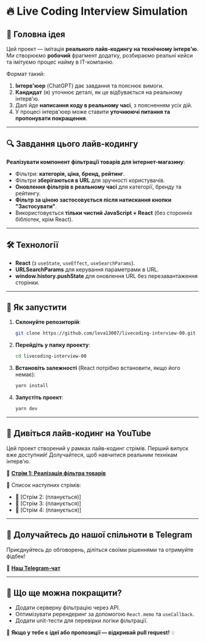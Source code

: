 # 🔥 Live Coding Interview Simulation

## 🎯 Головна ідея
Цей проект — імітація **реального лайв-кодингу на технічному інтерв'ю**. Ми створюємо **робочий** фрагмент додатку, розбираємо реальні кейси та імітуємо процес найму в IT-компанію.

Формат такий:
1. **Інтерв'юер** (ChatGPT) дає завдання та пояснює вимоги.
2. **Кандидат** (я) уточнює деталі, як це відбувається на реальному інтерв'ю.
3. Далі йде **написання коду в реальному часі**, з поясненням усіх дій.
4. У процесі інтерв'юер може ставити **уточнюючі питання та пропонувати покращення**.

---

## 🔍 Завдання цього лайв-кодингу
**Реалізувати компонент фільтрації товарів для інтернет-магазину**:
- Фільтри: **категорія, ціна, бренд, рейтинг**.
- Фільтри **зберігаються в URL** для зручності користувачів.
- **Оновлення фільтрів в реальному часі** для категорії, бренду та рейтингу.
- **Фільтр за ціною застосовується після натискання кнопки "Застосувати"**.
- Використовується **тільки чистий JavaScript + React** (без сторонніх бібліотек, крім React).

---

## 🛠️ Технології
- **React** (з `useState`, `useEffect`, `useSearchParams`).
- **URLSearchParams** для керування параметрами в URL.
- **window.history.pushState** для оновлення URL без перезавантаження сторінки.

---

## 🚀 Як запустити
1. **Склонуйте репозиторій**:
   ```bash
   git clone https://github.com/leva13007/livecoding-interview-00.git
   ```
2. **Перейдіть у папку проекту**:
   ```bash
   cd livecoding-interview-00
   ```
3. **Встановіть залежності** (React потрібно встановити, якщо його немає):
   ```bash
   yarn install
   ```
4. **Запустіть проект**:
   ```bash
   yarn dev
   ```

---

## 🎥 Дивіться лайв-кодинг на YouTube
Цей проект створений у рамках лайв-кодинг стрімів. Перший випуск вже доступний! Долучайтеся, щоб навчитися реальним технікам інтерв'ю.

🔗 **[Стрім 1: Реалізація фільтра товарів](https://www.youtube.com/live/vlDvlD_9kII)**

📌 Список наступних стрімів:
- 🔗 [Стрім 2: (планується)]
- 🔗 [Стрім 3: (планується)]
- 🔗 [Стрім 4: (планується)]

---

## 📢 Долучайтесь до нашої спільноти в Telegram
Приєднуйтесь до обговорень, діліться своїми рішеннями та отримуйте фідбек!

🔗 **[Наш Telegram-чат](https://t.me/web_tips_tricks)**

---

## 📌 Що ще можна покращити?
- Додати серверну фільтрацію через API.
- Оптимізувати ререндеринг за допомогою `React.memo` та `useCallback`.
- Додати unit-тести для перевірки логіки фільтрації.

📢 **Якщо у тебе є ідеї або пропозиції — відкривай pull request!** 💡

